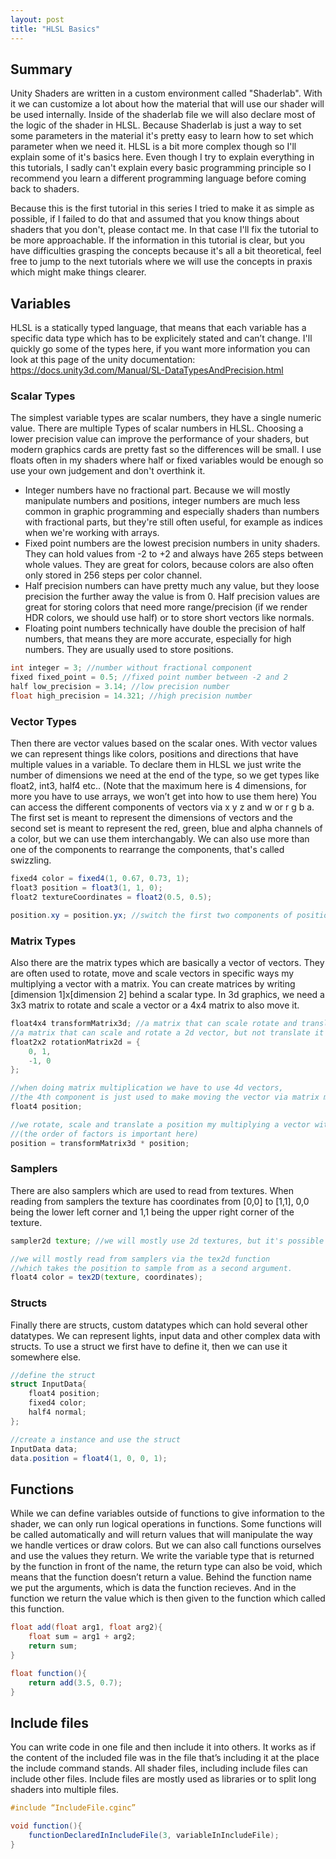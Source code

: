 ```yaml
---
layout: post
title: "HLSL Basics"
---
```


## Summary
Unity Shaders are written in a custom environment called "Shaderlab". With it we can customize a lot about how the material that will use our shader will be used internally. Inside of the shaderlab file we will also declare most of the logic of the shader in HLSL. Because Shaderlab is just a way to set some parameters in the material it's pretty easy to learn how to set which parameter when we need it. HLSL is a bit more complex though so I'll explain some of it's basics here. Even though I try to explain everything in this tutorials, I sadly can't explain every basic programming principle so I recommend you learn a different programming language before coming back to shaders.

Because this is the first tutorial in this series I tried to make it as simple as possible, if I failed to do that and assumed that you know things about shaders that you don't, please contact me. In that case I'll fix the tutorial to be more approachable. If the information in this tutorial is clear, but you have difficulties grasping the concepts because it's all a bit theoretical, feel free to jump to the next tutorials where we will use the concepts in praxis which might make things clearer.

## Variables
HLSL is a statically typed language, that means that each variable has a specific data type which has to be explicitely stated and can’t change. I'll quickly go some of the types here, if you want more information you can look at this page of the unity documentation: <https://docs.unity3d.com/Manual/SL-DataTypesAndPrecision.html>

### Scalar Types
The simplest variable types are scalar numbers, they have a single numeric value. There are multiple Types of scalar numbers in HLSL. Choosing a lower precision value can improve the performance of your shaders, but modern graphics cards are pretty fast so the differences will be small. I use floats often in my shaders where half or fixed variables would be enough so use your own judgement and don't overthink it.

- Integer numbers have no fractional part. Because we will mostly manipulate numbers and positions, integer numbers are much less common in graphic programming and especially shaders than numbers with fractional parts, but they're still often useful, for example as indices when we're working with arrays.
- Fixed point numbers are the lowest precision numbers in unity shaders. They can hold values from -2 to +2 and always have 265 steps between whole values. They are great for colors, because colors are also often only stored in 256 steps per color channel.
- Half precision numbers can have pretty much any value, but they loose precision the further away the value is from 0. Half precision values are great for storing colors that need more range/precision (if we render HDR colors, we should use half) or to store short vectors like normals.
- Floating point numbers technically have double the precision of half numbers, that means they are more accurate, especially for high numbers. They are usually used to store positions.

```glsl
int integer = 3; //number without fractional component
fixed fixed_point = 0.5; //fixed point number between -2 and 2
half low_precision = 3.14; //low precision number
float high_precision = 14.321; //high precision number
```

### Vector Types
Then there are vector values based on the scalar ones. With vector values we can represent things like colors, positions and directions that have multiple values in a variable. To declare them in HLSL we just write the number of dimensions we need at the end of the type, so we get types like float2, int3, half4 etc.. (Note that the maximum here is 4 dimensions, for more you have to use arrays, we won’t get into how to use them here) You can access the different components of vectors via x y z and w or r g b a. The first set is meant to represent the dimensions of vectors and the second set is meant to represent the red, green, blue and alpha channels of a color, but we can use them interchangably. We can also use more than one of the components to rearrange the components, that's called swizzling.

```glsl
fixed4 color = fixed4(1, 0.67, 0.73, 1);
float3 position = float3(1, 1, 0);
float2 textureCoordinates = float2(0.5, 0.5);

position.xy = position.yx; //switch the first two components of position vector
```

### Matrix Types
Also there are the matrix types which are basically a vector of vectors. They are often used to rotate, move and scale vectors in specific ways my multiplying a vector with a matrix. You can create matrices by writing [dimension 1]x[dimension 2] behind a scalar type. In 3d graphics, we need a 3x3 matrix to rotate and scale a vector or a 4x4 matrix to also move it.

```glsl
float4x4 transformMatrix3d; //a matrix that can scale rotate and translate a 3d vector
//a matrix that can scale and rotate a 2d vector, but not translate it
float2x2 rotationMatrix2d = {
    0, 1,
    -1, 0
};

//when doing matrix multiplication we have to use 4d vectors, 
//the 4th component is just used to make moving the vector via matrix multiplication possible
float4 position;

//we rotate, scale and translate a position my multiplying a vector with it 
//(the order of factors is important here)
position = transformMatrix3d * position;
```

### Samplers
There are also samplers which are used to read from textures. When reading from samplers the texture has coordinates from [0,0] to [1,1], 0,0 being the lower left corner and 1,1 being the upper right corner of the texture.

```glsl
sampler2d texture; //we will mostly use 2d textures, but it's possible to feed 3d samplers to a shader.

//we will mostly read from samplers via the tex2d function 
//which takes the position to sample from as a second argument.
float4 color = tex2D(texture, coordinates);
```

### Structs
Finally there are structs, custom datatypes which can hold several other datatypes. We can represent lights, input data and other complex data with structs. To use a struct we first have to define it, then we can use it somewhere else.

```glsl
//define the struct
struct InputData{
    float4 position;
    fixed4 color;
    half4 normal;
};

//create a instance and use the struct
InputData data;
data.position = float4(1, 0, 0, 1);
```

## Functions
While we can define variables outside of functions to give information to the shader, we can only run logical operations in functions. Some functions will be called automatically and will return values that will manipulate the way we handle vertices or draw colors. But we can also call functions ourselves and use the values they return. We write the variable type that is returned by the function in front of the name, the return type can also be void, which means that the function doesn’t return a value. Behind the function name we put the arguments, which is data the function recieves. And in the function we return the value which is then given to the function which called this function.

```glsl
float add(float arg1, float arg2){
    float sum = arg1 + arg2;
    return sum;
}

float function(){
    return add(3.5, 0.7);
}
```

## Include files
You can write code in one file and then include it into others. It works as if the content of the included file was in the file that’s including it at the place the include command stands. All shader files, including include files can include other files. Include files are mostly used as libraries or to split long shaders into multiple files.
```glsl
#include “IncludeFile.cginc”

void function(){
    functionDeclaredInIncludeFile(3, variableInIncludeFile);
}
```